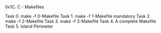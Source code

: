 0x1C. C - Makefiles

Task 0. make -f 0-Makefile
Task 1. make -f 1-Makefile mandatory
Task 2. make -f 2-Makefile
Task 3. make -f 3-Makefile
Task 4. A complete Makefile
Task 5. Island Perimeter
